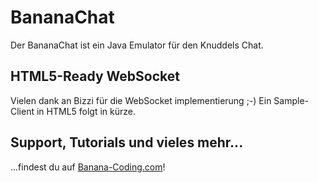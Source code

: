 BananaChat
==========

Der BananaChat ist ein Java Emulator für den Knuddels Chat.

HTML5-Ready WebSocket
-------------------------------------
Vielen dank an Bizzi für die WebSocket implementierung ;-)
Ein Sample-Client in HTML5 folgt in kürze.

Support, Tutorials und vieles mehr...
-------------------------------------

...findest du auf [Banana-Coding.com](http://banana-coding.com)!